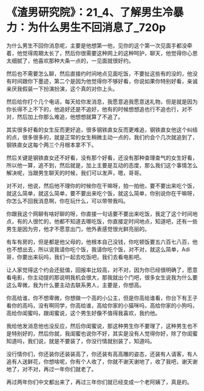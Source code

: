 # 《渣男研究院》：21_4、了解男生冷暴力：为什么男生不回消息了_720p

为什么男生不回你消息呢，主要是他想第一他，见你的这个第一次见面手都没牵着，他觉得周期太长了，然后你很需要这种网上的这种呵护，聊天，他觉得你心思太细腻了，他喜欢那种大条一点的，一见面就很好约。

然后也不需要怎么聊，然后直接约时间地点见面吃饭，不要扯这些有的没的，他没有时间跟你下墨迹，第二个是因为他觉得你不够好看，你说如果你特别好看，亲诚亲厌我假装一下扮演扮演，这个真的对你上头。

然后给你打个几个电话，每天给你发消息，我愿意追我愿意送礼物，但是就是因为你长得不上不下的，他追好还是不追好，他有的时候想想追也行不追也行，对不对，然后加上你那么难追，他想想就算了不追了。

其实很多好看的女生反而更好追，很多钢铁直女反而更难追，钢铁直女他这个纠结的点，很多很多的，就是正常的女生稍微主动一点的，我们约会个几次就追到了，钢铁直女这每个两三个月根本拿不下。

然后关键是钢铁直女还不好看，没有那个好看，还没有那种查理查气的女生好看，所以他一算，追不到，然后就是，加上主要是互动的态度，那么我们这个事情怎么解决呢，当跟男生聊天的时候，我们可以发声，嗯，哥哥。

对不对，他说，然后他不理你的时候你在干嘛呀，拍一拍他，要不要出来吃个饭，就这么简单，就这么简单，要不要出来吃个饭，就这么简单，你别说你在干嘛呀，你怎么不回我消息啊，你在玩什么，可以带带我吗。

你跟我这个网聊有啥好聊的呀，你直接一句话要不要出来吃饭，我定了这个时间地点，有的人很忙的，他都不知道去哪吃饭，你直接定时间地点，知道吧，还有一些男生是因为穷，他才不愿意出门，他外表感觉很光鲜亮丽的。

有车有房的，但是都是他父母的，他根本自己没钱，你吃顿饭要五六百七八百，他也不想出去，所以说我请你吃个饭，我请你吃个饭，对不对，就这么简单，Adi哥，你要出来玩吗，我们一起去吃饭吧，我们去看电影吧。

让人家觉得这个约会还挺值，回报率比较高，对不对，因为你已经很明确了，愿意看电影，你主动提的那说明我机会很大，那我就出个门吧，很多女生说我为什么要这么卑微，我为什么要主动去联系男人，主要是，你想高。

你高给谁，你不想卑微，你想做一个高的小公主，但是你高给谁看，你台下有王子看你的高吗，没有啊同学，你高给谁，高给你家的小猫咪吗，高给你家的小狗吗，高给你闺蜜吗，跟闺蜜说，这个男生好像不值得我喜欢，我约他。

我给他发消息他也没反应，然后你闺蜜说，那这种男生你不要理了，这种男生也不是特别好的，然后你就，我闺蜜也说你不好，其实是没有人觉得你好，除了你闺蜜知道吗，我们说，就是不要装了，你没行情就别装了，知道吗。

没行情你们，你还装你还装装高了，你还装有高高雕的姿态，还装有人请客，有人追有人送鲜花，你想啥呢，你有个人收了，你就不谢天谢地了，收了我吧，谢天谢地了，对不对，再过一年你们就老了。

再过两年你们中文都出来了，再过三年你们就已经变成一个老阿姨了，真是的。
